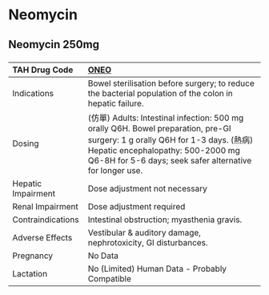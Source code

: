 # Neomycin

## Neomycin 250mg

##### 

| TAH Drug Code      | [ONEO](https://www.tahsda.org.tw/drugs/hissearch.php?drug_code=ONEO)                                                                                                                                                          |
|:-------------------|:------------------------------------------------------------------------------------------------------------------------------------------------------------------------------------------------------------------------------|
| Indications        | Bowel sterilisation before surgery; to reduce the bacterial population of the colon in hepatic failure.                                                                                                                       |
| Dosing             | (仿單) Adults: Intestinal infection: 500 mg orally Q6H. Bowel preparation, pre-GI surgery: 1 g orally Q6H for 1-3 days. (熱病) Hepatic encephalopathy: 500-2000 mg Q6-8H for 5-6 days; seek safer alternative for longer use. |
| Hepatic Impairment | Dose adjustment not necessary                                                                                                                                                                                                 |
| Renal Impairment   | Dose adjustment required                                                                                                                                                                                                      |
| Contraindications  | Intestinal obstruction; myasthenia gravis.                                                                                                                                                                                    |
| Adverse Effects    | Vestibular & auditory damage, nephrotoxicity, GI disturbances.                                                                                                                                                                |
| Pregnancy          | No Data                                                                                                                                                                                                                       |
| Lactation          | No (Limited) Human Data - Probably Compatible                                                                                                                                                                                 |

